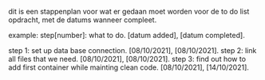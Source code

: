 dit is een stappenplan voor wat er gedaan moet worden voor de to do list opdracht, met de datums wanneer compleet.

example: step[number]: what to do. [datum added], [datum completed].


step 1: set up data base connection. [08/10/2021], [08/10/2021].
step 2: link all files that we need. [08/10/2021], [08/10/2021].
step 3: find out how to add first container while mainting clean code. [08/10/2021], [14/10/2021].